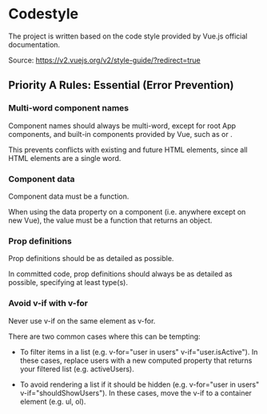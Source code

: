 # Codestyle

The project is written based on the code style provided by Vue.js official documentation.  

Source: https://v2.vuejs.org/v2/style-guide/?redirect=true

## Priority A Rules: Essential (Error Prevention)
### Multi-word component names

Component names should always be multi-word, except for root App components, and built-in components provided by Vue, such as <transition> or <component>.  

This prevents conflicts with existing and future HTML elements, since all HTML elements are a single word.

### Component data

Component data must be a function.  

When using the data property on a component (i.e. anywhere except on new Vue), the value must be a function that returns an object.

### Prop definitions

Prop definitions should be as detailed as possible.  

In committed code, prop definitions should always be as detailed as possible, specifying at least type(s).

### Avoid v-if with v-for

Never use v-if on the same element as v-for.  

There are two common cases where this can be tempting:

- To filter items in a list (e.g. v-for="user in users" v-if="user.isActive"). In these cases, replace users with a new computed property that returns your filtered list (e.g. activeUsers).

- To avoid rendering a list if it should be hidden (e.g. v-for="user in users" v-if="shouldShowUsers"). In these cases, move the v-if to a container element (e.g. ul, ol).
